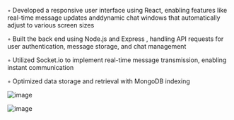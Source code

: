 ◦ Developed a responsive user interface using React, enabling features like real-time message updates anddynamic chat windows that automatically adjust to various screen sizes

◦ Built the back end using Node.js and Express , handling API requests for user authentication, message storage, and chat management

◦ Utilized Socket.io to implement real-time message transmission, enabling instant communication

◦ Optimized data storage and retrieval with MongoDB indexing

![image](https://github.com/user-attachments/assets/211f0e33-414f-4949-b68b-b02006a2ee69)

![image](https://github.com/user-attachments/assets/45f88109-b9de-45ad-a36e-522e720301d5)


